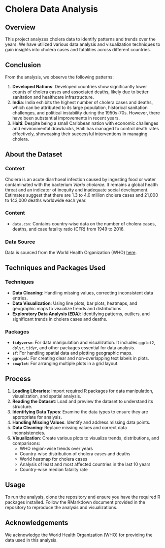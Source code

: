 # Cholera Data Analysis

## Overview

This project analyzes cholera data to identify patterns and trends over the years. We have utilized various data analysis and visualization techniques to gain insights into cholera cases and fatalities across different countries.

## Conclusion

From the analysis, we observe the following patterns:

1. **Developed Nations**: Developed countries show significantly lower counts of cholera cases and associated deaths, likely due to better sanitation and healthcare infrastructure.
2. **India**: India exhibits the highest number of cholera cases and deaths, which can be attributed to its large population, historical sanitation challenges, and political instability during the 1950s-70s. However, there have been substantial improvements in recent years.
3. **Haiti**: Despite being a small Caribbean nation with economic challenges and environmental drawbacks, Haiti has managed to control death rates effectively, showcasing their successful interventions in managing cholera.

## About the Dataset

### Context

Cholera is an acute diarrhoeal infection caused by ingesting food or water contaminated with the bacterium *Vibrio cholerae*. It remains a global health threat and an indicator of inequity and inadequate social development. Estimates suggest that there are 1.3 to 4.0 million cholera cases and 21,000 to 143,000 deaths worldwide each year.

### Content

- `data.csv`: Contains country-wise data on the number of cholera cases, deaths, and case fatality ratio (CFR) from 1949 to 2016.

### Data Source

Data is sourced from the World Health Organization (WHO) [here](https://apps.who.int/gho/data/node.main.174?lang=en).

## Techniques and Packages Used

### Techniques

- **Data Cleaning**: Handling missing values, correcting inconsistent data entries.
- **Data Visualization**: Using line plots, bar plots, heatmaps, and geographic maps to visualize trends and distributions.
- **Exploratory Data Analysis (EDA)**: Identifying patterns, outliers, and significant trends in cholera cases and deaths.

### Packages

- **`tidyverse`**: For data manipulation and visualization. It includes `ggplot2`, `dplyr`, `tidyr`, and other packages essential for data analysis.
- **`sf`**: For handling spatial data and plotting geographic maps.
- **`ggrepel`**: For creating clear and non-overlapping text labels in plots.
- **`cowplot`**: For arranging multiple plots in a grid layout.

## Process

1. **Loading Libraries**: Import required R packages for data manipulation, visualization, and spatial analysis.
2. **Reading the Dataset**: Load and preview the dataset to understand its structure.
3. **Identifying Data Types**: Examine the data types to ensure they are appropriate for analysis.
4. **Handling Missing Values**: Identify and address missing data points.
5. **Data Cleaning**: Replace missing values and correct data inconsistencies.
6. **Visualization**: Create various plots to visualize trends, distributions, and comparisons:
   - WHO region-wise trends over years
   - Country-wise distribution of cholera cases and deaths
   - World heatmap for cholera cases
   - Analysis of least and most affected countries in the last 10 years
   - Country-wise median fatality rate

## Usage

To run the analysis, clone the repository and ensure you have the required R packages installed. Follow the RMarkdown document provided in the repository to reproduce the analysis and visualizations.

## Acknowledgements

We acknowledge the World Health Organization (WHO) for providing the data used in this analysis.

```

